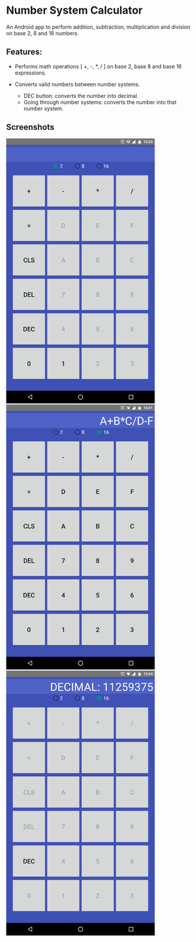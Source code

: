 # Number System Calculator

An Android app to perform addition, subtraction, multiplication and division on base 2, 8 and 16 numbers.



## Features:

* Performs math operations [ +, -, *, / ] on base 2, base 8 and base 16 expressions.

* Converts valid numbers between number systems.

  * DEC button: converts the number into decimal.
  * Going through number systems: converts the number into that number system.
  

## Screenshots

<img src="https://github.com/dhamith93/NumberSystemCalculator/raw/master/screenshots/Screenshot_20180216-155400.png" width="400px">

<img src="https://github.com/dhamith93/NumberSystemCalculator/raw/master/screenshots/Screenshot_20180216-160142.png" width="400px">

<img src="https://github.com/dhamith93/NumberSystemCalculator/raw/master/screenshots/Screenshot_20180216-155457.png" width="400px">

